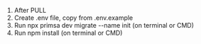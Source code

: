 <!-- First Initial Commit Class A -->

1. After PULL
2. Create .env file, copy from .env.example
3. Run npx primsa dev migrate --name init (on terminal or CMD)
4. Run npm install (on terminal or CMD)
